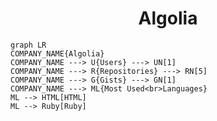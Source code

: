 <h1 align="center">Algolia</h1>

```mermaid
graph LR
COMPANY_NAME{Algolia}
COMPANY_NAME ---> U{Users} ---> UN[1]
COMPANY_NAME ---> R{Repositories} ---> RN[5]
COMPANY_NAME ---> G{Gists} ---> GN[1]
COMPANY_NAME ---> ML{Most Used<br>Languages}
ML --> HTML[HTML]
ML --> Ruby[Ruby]
```
